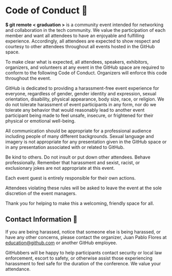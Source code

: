 # Code of Conduct 📔
**$ git remote < graduation >** is a community event intended for networking and collaboration in the tech community. We value the participation of each member and want all attendees to have an enjoyable and fulfilling experience. Accordingly, all attendees are expected to show respect and courtesy to other attendees throughout all events hosted in the GitHub space.

To make clear what is expected, all attendees, speakers, exhibitors, organizers, and volunteers at any event in the GitHub space are required to conform to the following Code of Conduct. Organizers will enforce this code throughout the event.

GitHub is dedicated to providing a harassment-free event experience for everyone, regardless of gender, gender identity and expression, sexual orientation, disability, physical appearance, body size, race, or religion. We do not tolerate harassment of event participants in any form, nor do we tolerate any behavior that would reasonably lead to another event participant being made to feel unsafe, insecure, or frightened for their physical or emotional well-being.

All communication should be appropriate for a professional audience including people of many different backgrounds. Sexual language and imagery is not appropriate for any presentation given in the GitHub space or in any presentation associated with or related to GitHub.

Be kind to others. Do not insult or put down other attendees. Behave professionally. Remember that harassment and sexist, racist, or exclusionary jokes are not appropriate at this event.

Each event guest is entirely responsible for their own actions.

Attendees violating these rules will be asked to leave the event at the sole discretion of the event managers.

Thank you for helping to make this a welcoming, friendly space for all.

## Contact Information 📧
If you are being harassed, notice that someone else is being harassed, or have any other concerns, please contact the organizer, Juan Pablo Flores at [education@github.com](mailto:education@github.com) or another GitHub employee.

GitHubbers will be happy to help participants contact security or local law enforcement, escort to safety, or otherwise assist those experiencing harassment to feel safe for the duration of the conference. We value your attendance.